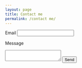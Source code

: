 ```yaml
---
layout: page
title: Contact me
permalink: /contact me/
---
```


<form action="http://formspree.io/webdezinesco@gmail.com">
 <label>Email</label>
 
  <input type="email" name="_replyto">
  
  <label>Message</label>
  
  <textarea name="body"></textarea>
  
  <input type="submit" value="Send">
</form>
